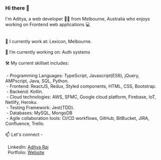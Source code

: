### Hi there 👋

<!--
**adiraj297/adiraj297** is a ✨ _special_ ✨ repository because its `README.md` (this file) appears on your GitHub profile.

Here are some ideas to get you started:

- 🔭 I’m currently working on ...
- 🌱 I’m currently learning ...
- 👯 I’m looking to collaborate on ...
- 🤔 I’m looking for help with ...
- 💬 Ask me about ...
- 📫 How to reach me: ...
- 😄 Pronouns: ...
- ⚡ Fun fact: ...
-->

<!-- <p align="center"> -->
I'm Aditya, a web developer 👨‍💻 from Melbourne, Australia who enjoys working on Frontend web applications :computer: <br/>
  <br/>
<!--  </p> -->
💼 I currently work at: Lexicon, Melbourne.  <br/>
 <br/>
🔭 I’m currently working on: Auth systems <br/>
 <br/>
🛠 My current skillset includes:  <br/>
 <br/>
&nbsp;- Programming Languages: TypeScript, Javascript(ES6), jQuery, AMPscript, Java, SQL, Python. <br/>
&nbsp;- Frontend: ReactJS, Redux, Styled components, HTML, CSS, Bootstrap. <br/>
&nbsp;- Backend: Kotlin. <br/>
&nbsp;- Cloud technologies: AWS, SFMC, Google cloud platform, Firebase, IoT, Netlify, Heroku. <br/>
&nbsp;- Testing Framework: Jest(TDD). <br/>
&nbsp;- Databases: MySQL, MongoDB <br/>
&nbsp;- Agile collaboration tools: CI/CD workflows, GitHub, BitBucket, JIRA, Confluence, Trello. <br/>
 <br/>
📫 Let's connect - <br/>
<br/>
&nbsp;&nbsp;LinkedIn: [Aditya Raj](https://www.linkedin.com/in/adityaraj97/) <br/>
&nbsp;&nbsp;Portfolio: [Website](https://aditya-raj-portfolio.netlify.app/)


